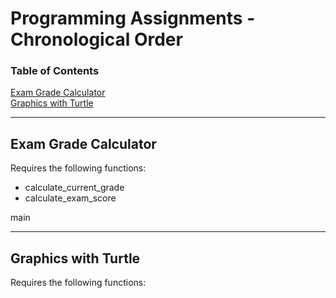 # Programming Assignments - Chronological Order

### Table of Contents

[Exam Grade Calculator](https://github.com/ChristaMitchell/ProjectBetaDraft/blob/main/pa.md#exam-grade-calculator)   
[Graphics with Turtle](https://github.com/ChristaMitchell/ProjectBetaDraft/edit/main/pa.md#graphics-with-turtle)

---

## Exam Grade Calculator 

Requires the following functions:  
- calculate_current_grade
- calculate_exam_score  

main

---

## Graphics with Turtle

Requires the following functions:
